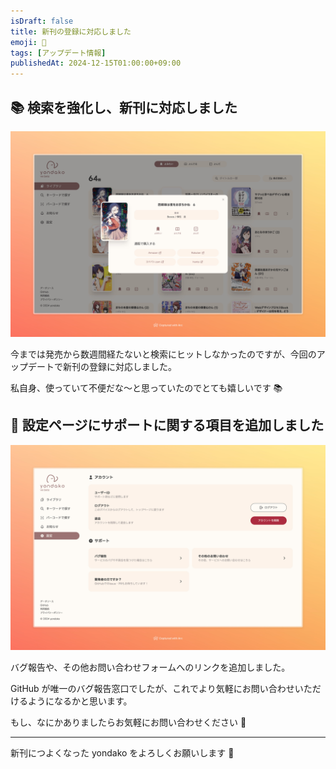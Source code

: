 ```yaml
---
isDraft: false
title: 新刊の登録に対応しました
emoji: 🚀
tags: [アップデート情報]
publishedAt: 2024-12-15T01:00:00+09:00
---
```


## 📚️ 検索を強化し、新刊に対応しました

![新刊の登録画面のスクリーンショット](./assets/new-books.jpeg)

今までは発売から数週間経たないと検索にヒットしなかったのですが、今回のアップデートで新刊の登録に対応しました。

私自身、使っていて不便だな～と思っていたのでとても嬉しいです 📚

## 🔧 設定ページにサポートに関する項目を追加しました

![サポートのスクリーンショット](./assets/support.jpeg)

バグ報告や、その他お問い合わせフォームへのリンクを追加しました。

GitHub が唯一のバグ報告窓口でしたが、これでより気軽にお問い合わせいただけるようになるかと思います。

もし、なにかありましたらお気軽にお問い合わせください 🐾

---

新刊につよくなった yondako をよろしくお願いします 🐙
